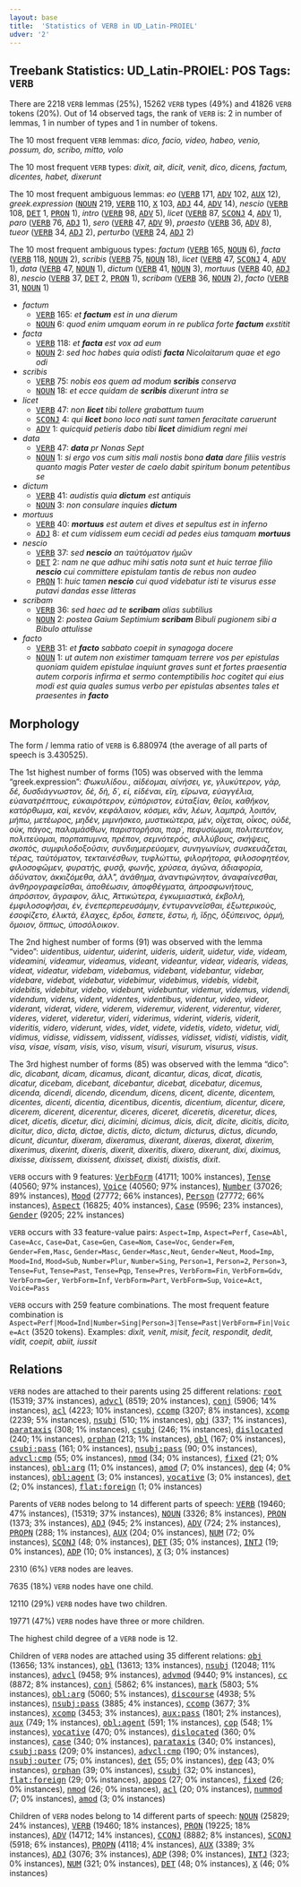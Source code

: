 ```yaml
---
layout: base
title:  'Statistics of VERB in UD_Latin-PROIEL'
udver: '2'
---
```


## Treebank Statistics: UD_Latin-PROIEL: POS Tags: `VERB`

There are 2218 `VERB` lemmas (25%), 15262 `VERB` types (49%) and 41826 `VERB` tokens (20%).
Out of 14 observed tags, the rank of `VERB` is: 2 in number of lemmas, 1 in number of types and 1 in number of tokens.

The 10 most frequent `VERB` lemmas: <em>dico, facio, video, habeo, venio, possum, do, scribo, mitto, volo</em>

The 10 most frequent `VERB` types:  <em>dixit, ait, dicit, venit, dico, dicens, factum, dicentes, habet, dixerunt</em>

The 10 most frequent ambiguous lemmas: <em>eo</em> (<tt><a href="la_proiel-pos-VERB.html">VERB</a></tt> 171, <tt><a href="la_proiel-pos-ADV.html">ADV</a></tt> 102, <tt><a href="la_proiel-pos-AUX.html">AUX</a></tt> 12), <em>greek.expression</em> (<tt><a href="la_proiel-pos-NOUN.html">NOUN</a></tt> 219, <tt><a href="la_proiel-pos-VERB.html">VERB</a></tt> 110, <tt><a href="la_proiel-pos-X.html">X</a></tt> 103, <tt><a href="la_proiel-pos-ADJ.html">ADJ</a></tt> 44, <tt><a href="la_proiel-pos-ADV.html">ADV</a></tt> 14), <em>nescio</em> (<tt><a href="la_proiel-pos-VERB.html">VERB</a></tt> 108, <tt><a href="la_proiel-pos-DET.html">DET</a></tt> 1, <tt><a href="la_proiel-pos-PRON.html">PRON</a></tt> 1), <em>intro</em> (<tt><a href="la_proiel-pos-VERB.html">VERB</a></tt> 98, <tt><a href="la_proiel-pos-ADV.html">ADV</a></tt> 5), <em>licet</em> (<tt><a href="la_proiel-pos-VERB.html">VERB</a></tt> 87, <tt><a href="la_proiel-pos-SCONJ.html">SCONJ</a></tt> 4, <tt><a href="la_proiel-pos-ADV.html">ADV</a></tt> 1), <em>paro</em> (<tt><a href="la_proiel-pos-VERB.html">VERB</a></tt> 76, <tt><a href="la_proiel-pos-ADJ.html">ADJ</a></tt> 1), <em>sero</em> (<tt><a href="la_proiel-pos-VERB.html">VERB</a></tt> 47, <tt><a href="la_proiel-pos-ADV.html">ADV</a></tt> 9), <em>praesto</em> (<tt><a href="la_proiel-pos-VERB.html">VERB</a></tt> 36, <tt><a href="la_proiel-pos-ADV.html">ADV</a></tt> 8), <em>tueor</em> (<tt><a href="la_proiel-pos-VERB.html">VERB</a></tt> 34, <tt><a href="la_proiel-pos-ADJ.html">ADJ</a></tt> 2), <em>perturbo</em> (<tt><a href="la_proiel-pos-VERB.html">VERB</a></tt> 24, <tt><a href="la_proiel-pos-ADJ.html">ADJ</a></tt> 2)

The 10 most frequent ambiguous types:  <em>factum</em> (<tt><a href="la_proiel-pos-VERB.html">VERB</a></tt> 165, <tt><a href="la_proiel-pos-NOUN.html">NOUN</a></tt> 6), <em>facta</em> (<tt><a href="la_proiel-pos-VERB.html">VERB</a></tt> 118, <tt><a href="la_proiel-pos-NOUN.html">NOUN</a></tt> 2), <em>scribis</em> (<tt><a href="la_proiel-pos-VERB.html">VERB</a></tt> 75, <tt><a href="la_proiel-pos-NOUN.html">NOUN</a></tt> 18), <em>licet</em> (<tt><a href="la_proiel-pos-VERB.html">VERB</a></tt> 47, <tt><a href="la_proiel-pos-SCONJ.html">SCONJ</a></tt> 4, <tt><a href="la_proiel-pos-ADV.html">ADV</a></tt> 1), <em>data</em> (<tt><a href="la_proiel-pos-VERB.html">VERB</a></tt> 47, <tt><a href="la_proiel-pos-NOUN.html">NOUN</a></tt> 1), <em>dictum</em> (<tt><a href="la_proiel-pos-VERB.html">VERB</a></tt> 41, <tt><a href="la_proiel-pos-NOUN.html">NOUN</a></tt> 3), <em>mortuus</em> (<tt><a href="la_proiel-pos-VERB.html">VERB</a></tt> 40, <tt><a href="la_proiel-pos-ADJ.html">ADJ</a></tt> 8), <em>nescio</em> (<tt><a href="la_proiel-pos-VERB.html">VERB</a></tt> 37, <tt><a href="la_proiel-pos-DET.html">DET</a></tt> 2, <tt><a href="la_proiel-pos-PRON.html">PRON</a></tt> 1), <em>scribam</em> (<tt><a href="la_proiel-pos-VERB.html">VERB</a></tt> 36, <tt><a href="la_proiel-pos-NOUN.html">NOUN</a></tt> 2), <em>facto</em> (<tt><a href="la_proiel-pos-VERB.html">VERB</a></tt> 31, <tt><a href="la_proiel-pos-NOUN.html">NOUN</a></tt> 1)


* <em>factum</em>
  * <tt><a href="la_proiel-pos-VERB.html">VERB</a></tt> 165: <em>et <b>factum</b> est in una dierum</em>
  * <tt><a href="la_proiel-pos-NOUN.html">NOUN</a></tt> 6: <em>quod enim umquam eorum in re publica forte <b>factum</b> exstitit</em>
* <em>facta</em>
  * <tt><a href="la_proiel-pos-VERB.html">VERB</a></tt> 118: <em>et <b>facta</b> est vox ad eum</em>
  * <tt><a href="la_proiel-pos-NOUN.html">NOUN</a></tt> 2: <em>sed hoc habes quia odisti <b>facta</b> Nicolaitarum quae et ego odi</em>
* <em>scribis</em>
  * <tt><a href="la_proiel-pos-VERB.html">VERB</a></tt> 75: <em>nobis eos quem ad modum <b>scribis</b> conserva</em>
  * <tt><a href="la_proiel-pos-NOUN.html">NOUN</a></tt> 18: <em>et ecce quidam de <b>scribis</b> dixerunt intra se</em>
* <em>licet</em>
  * <tt><a href="la_proiel-pos-VERB.html">VERB</a></tt> 47: <em>non <b>licet</b> tibi tollere grabattum tuum</em>
  * <tt><a href="la_proiel-pos-SCONJ.html">SCONJ</a></tt> 4: <em>qui <b>licet</b> bono loco nati sunt tamen feracitate caruerunt</em>
  * <tt><a href="la_proiel-pos-ADV.html">ADV</a></tt> 1: <em>quicquid petieris dabo tibi <b>licet</b> dimidium regni mei</em>
* <em>data</em>
  * <tt><a href="la_proiel-pos-VERB.html">VERB</a></tt> 47: <em><b>data</b> pr Nonas Sept</em>
  * <tt><a href="la_proiel-pos-NOUN.html">NOUN</a></tt> 1: <em>si ergo vos cum sitis mali nostis bona <b>data</b> dare filiis vestris quanto magis Pater vester de caelo dabit spiritum bonum petentibus se</em>
* <em>dictum</em>
  * <tt><a href="la_proiel-pos-VERB.html">VERB</a></tt> 41: <em>audistis quia <b>dictum</b> est antiquis</em>
  * <tt><a href="la_proiel-pos-NOUN.html">NOUN</a></tt> 3: <em>non consulare inquies <b>dictum</b></em>
* <em>mortuus</em>
  * <tt><a href="la_proiel-pos-VERB.html">VERB</a></tt> 40: <em><b>mortuus</b> est autem et dives et sepultus est in inferno</em>
  * <tt><a href="la_proiel-pos-ADJ.html">ADJ</a></tt> 8: <em>et cum vidissem eum cecidi ad pedes eius tamquam <b>mortuus</b></em>
* <em>nescio</em>
  * <tt><a href="la_proiel-pos-VERB.html">VERB</a></tt> 37: <em>sed <b>nescio</b> an ταὐτόματον ἡμῶν</em>
  * <tt><a href="la_proiel-pos-DET.html">DET</a></tt> 2: <em>nam ne que adhuc mihi satis nota sunt et huic terrae filio <b>nescio</b> cui committere epistulam tantis de rebus non audeo</em>
  * <tt><a href="la_proiel-pos-PRON.html">PRON</a></tt> 1: <em>huic tamen <b>nescio</b> cui quod videbatur isti te visurus esse putavi dandas esse litteras</em>
* <em>scribam</em>
  * <tt><a href="la_proiel-pos-VERB.html">VERB</a></tt> 36: <em>sed haec ad te <b>scribam</b> alias subtilius</em>
  * <tt><a href="la_proiel-pos-NOUN.html">NOUN</a></tt> 2: <em>postea Gaium Septimium <b>scribam</b> Bibuli pugionem sibi a Bibulo attulisse</em>
* <em>facto</em>
  * <tt><a href="la_proiel-pos-VERB.html">VERB</a></tt> 31: <em>et <b>facto</b> sabbato coepit in synagoga docere</em>
  * <tt><a href="la_proiel-pos-NOUN.html">NOUN</a></tt> 1: <em>ut autem non existimer tamquam terrere vos per epistulas quoniam quidem epistulae inquiunt graves sunt et fortes praesentia autem corporis infirma et sermo contemptibilis hoc cogitet qui eius modi est quia quales sumus verbo per epistulas absentes tales et praesentes in <b>facto</b></em>

## Morphology

The form / lemma ratio of `VERB` is 6.880974 (the average of all parts of speech is 3.430525).

The 1st highest number of forms (105) was observed with the lemma “greek.expression”: <em>Φωκυλίδου., αἰδέομαι, αἰνήσει, γε, γλυκύτερον, γὰρ, δέ, δυσδιάγνωστον, δὲ, δὴ, δ᾽, εἰ, εἰδέναι, εἴη, εἴρωνα, εὐαγγέλια, εὐανατρέπτους, εὐκαιρότερον, εὐπόριστον, εὐταξίαν, θεῖοι, καθῆκον, κατόρθωμα, καὶ, κενὸν, κεφάλαιον, κόσμει, κἂν, λέων, λαμπρά, λοιπόν, μήπω, μετέωρος, μηδὲν, μιμνήσκεο, μυστικώτερα, μὲν, οἴχεται, οἶκος, οὐδὲ, οὐκ, πάγος, παλαμάσθων, παριστορῆσαι, παρ᾽, πεφυσίωμαι, πολιτευτέον, πολιτεύομαι, πορπαπυμνα, πρέπον, σεμνότερός, σιλλύβους, σκήψεις, σκοπὸς, συμφιλοδοξοῦσιν, συνδιημερεύομεν, συνηγωνίων, συσκευάζεται, τέρας, ταὐτόματον, τεκταινέσθων, τυφλώττω, φιλορήτορα, φιλοσοφητέον, φιλοσοφῶμεν, φυρατής, φυσᾷ, φωνῆς, χρύσεα, ἀγῶνα, ἀδιαφορία, ἀδύνατον, ἀκκιζόμεθα, ἀλλ", ἀνάθημα, ἀναντιφώνητον, ἀναφαίνεσθαι, ἀνθηρογραφεῖσθαι, ἀποθέωσιν, ἀποφθέγματα, ἀπροσφωνήτους, ἀπρόσιτον, ἄγραφον, ἅλις, Ἀττικώτερα, ἐγκωμιαστικὰ, ἐκβολὴ, ἐμφιλοσοφῆσαι, ἐν, ἐνεπερπερευσάμην, ἐντυραννεῖσθαι, ἐξωτερικοὺς, ἐσοφίζετο, ἑλικτὰ, ἔλαχες, ἔρδοι, ἔσπετε, ἔστω, ἡ, ἴδῃς, ὀξύπεινος, ὁρμή, ὅμοιον, ὅππως, ὑποσόλοικον</em>.

The 2nd highest number of forms (91) was observed with the lemma “video”: <em>uidentibus, uidentur, uiderint, uideris, uiderit, uidetur, vide, videam, videamini, videamur, videamus, videant, videantur, videar, videaris, videas, videat, videatur, videbam, videbamus, videbant, videbantur, videbar, videbare, videbat, videbatur, videbimur, videbimus, videbis, videbit, videbitis, videbitur, videbo, videbunt, videbuntur, videmur, videmus, videndi, videndum, videns, vident, videntes, videntibus, videntur, video, videor, viderant, viderat, videre, viderem, videremur, viderent, viderentur, viderer, videres, videret, videretur, videri, viderimus, viderint, videris, viderit, videritis, videro, viderunt, vides, videt, videte, videtis, videto, videtur, vidi, vidimus, vidisse, vidissem, vidissent, vidisses, vidisset, vidisti, vidistis, vidit, visa, visae, visam, visis, viso, visum, visuri, visurum, visurus, visus</em>.

The 3rd highest number of forms (85) was observed with the lemma “dico”: <em>dic, dicabant, dicam, dicamus, dicant, dicantur, dicas, dicat, dicatis, dicatur, dicebam, dicebant, dicebantur, dicebat, dicebatur, dicemus, dicenda, dicendi, dicendo, dicendum, dicens, dicent, dicente, dicentem, dicentes, dicenti, dicentia, dicentibus, dicentis, dicentium, dicentur, dicere, dicerem, dicerent, dicerentur, diceres, diceret, diceretis, diceretur, dices, dicet, dicetis, dicetur, dici, dicimini, dicimus, dicis, dicit, dicite, dicitis, dicito, dicitur, dico, dicta, dictae, dictis, dicto, dictum, dicturus, dictus, dicundo, dicunt, dicuntur, dixeram, dixeramus, dixerant, dixeras, dixerat, dixerim, dixerimus, dixerint, dixeris, dixerit, dixeritis, dixero, dixerunt, dixi, diximus, dixisse, dixissem, dixissent, dixisset, dixisti, dixistis, dixit</em>.

`VERB` occurs with 9 features: <tt><a href="la_proiel-feat-VerbForm.html">VerbForm</a></tt> (41711; 100% instances), <tt><a href="la_proiel-feat-Tense.html">Tense</a></tt> (40560; 97% instances), <tt><a href="la_proiel-feat-Voice.html">Voice</a></tt> (40560; 97% instances), <tt><a href="la_proiel-feat-Number.html">Number</a></tt> (37026; 89% instances), <tt><a href="la_proiel-feat-Mood.html">Mood</a></tt> (27772; 66% instances), <tt><a href="la_proiel-feat-Person.html">Person</a></tt> (27772; 66% instances), <tt><a href="la_proiel-feat-Aspect.html">Aspect</a></tt> (16825; 40% instances), <tt><a href="la_proiel-feat-Case.html">Case</a></tt> (9596; 23% instances), <tt><a href="la_proiel-feat-Gender.html">Gender</a></tt> (9205; 22% instances)

`VERB` occurs with 33 feature-value pairs: `Aspect=Imp`, `Aspect=Perf`, `Case=Abl`, `Case=Acc`, `Case=Dat`, `Case=Gen`, `Case=Nom`, `Case=Voc`, `Gender=Fem`, `Gender=Fem,Masc`, `Gender=Masc`, `Gender=Masc,Neut`, `Gender=Neut`, `Mood=Imp`, `Mood=Ind`, `Mood=Sub`, `Number=Plur`, `Number=Sing`, `Person=1`, `Person=2`, `Person=3`, `Tense=Fut`, `Tense=Past`, `Tense=Pqp`, `Tense=Pres`, `VerbForm=Fin`, `VerbForm=Gdv`, `VerbForm=Ger`, `VerbForm=Inf`, `VerbForm=Part`, `VerbForm=Sup`, `Voice=Act`, `Voice=Pass`

`VERB` occurs with 259 feature combinations.
The most frequent feature combination is `Aspect=Perf|Mood=Ind|Number=Sing|Person=3|Tense=Past|VerbForm=Fin|Voice=Act` (3520 tokens).
Examples: <em>dixit, venit, misit, fecit, respondit, dedit, vidit, coepit, abiit, iussit</em>


## Relations

`VERB` nodes are attached to their parents using 25 different relations: <tt><a href="la_proiel-dep-root.html">root</a></tt> (15319; 37% instances), <tt><a href="la_proiel-dep-advcl.html">advcl</a></tt> (8519; 20% instances), <tt><a href="la_proiel-dep-conj.html">conj</a></tt> (5906; 14% instances), <tt><a href="la_proiel-dep-acl.html">acl</a></tt> (4223; 10% instances), <tt><a href="la_proiel-dep-ccomp.html">ccomp</a></tt> (3207; 8% instances), <tt><a href="la_proiel-dep-xcomp.html">xcomp</a></tt> (2239; 5% instances), <tt><a href="la_proiel-dep-nsubj.html">nsubj</a></tt> (510; 1% instances), <tt><a href="la_proiel-dep-obj.html">obj</a></tt> (337; 1% instances), <tt><a href="la_proiel-dep-parataxis.html">parataxis</a></tt> (308; 1% instances), <tt><a href="la_proiel-dep-csubj.html">csubj</a></tt> (246; 1% instances), <tt><a href="la_proiel-dep-dislocated.html">dislocated</a></tt> (240; 1% instances), <tt><a href="la_proiel-dep-orphan.html">orphan</a></tt> (213; 1% instances), <tt><a href="la_proiel-dep-obl.html">obl</a></tt> (167; 0% instances), <tt><a href="la_proiel-dep-csubj-pass.html">csubj:pass</a></tt> (161; 0% instances), <tt><a href="la_proiel-dep-nsubj-pass.html">nsubj:pass</a></tt> (90; 0% instances), <tt><a href="la_proiel-dep-advcl-cmp.html">advcl:cmp</a></tt> (55; 0% instances), <tt><a href="la_proiel-dep-nmod.html">nmod</a></tt> (34; 0% instances), <tt><a href="la_proiel-dep-fixed.html">fixed</a></tt> (21; 0% instances), <tt><a href="la_proiel-dep-obl-arg.html">obl:arg</a></tt> (11; 0% instances), <tt><a href="la_proiel-dep-amod.html">amod</a></tt> (7; 0% instances), <tt><a href="la_proiel-dep-dep.html">dep</a></tt> (4; 0% instances), <tt><a href="la_proiel-dep-obl-agent.html">obl:agent</a></tt> (3; 0% instances), <tt><a href="la_proiel-dep-vocative.html">vocative</a></tt> (3; 0% instances), <tt><a href="la_proiel-dep-det.html">det</a></tt> (2; 0% instances), <tt><a href="la_proiel-dep-flat-foreign.html">flat:foreign</a></tt> (1; 0% instances)

Parents of `VERB` nodes belong to 14 different parts of speech: <tt><a href="la_proiel-pos-VERB.html">VERB</a></tt> (19460; 47% instances),  (15319; 37% instances), <tt><a href="la_proiel-pos-NOUN.html">NOUN</a></tt> (3326; 8% instances), <tt><a href="la_proiel-pos-PRON.html">PRON</a></tt> (1373; 3% instances), <tt><a href="la_proiel-pos-ADJ.html">ADJ</a></tt> (945; 2% instances), <tt><a href="la_proiel-pos-ADV.html">ADV</a></tt> (724; 2% instances), <tt><a href="la_proiel-pos-PROPN.html">PROPN</a></tt> (288; 1% instances), <tt><a href="la_proiel-pos-AUX.html">AUX</a></tt> (204; 0% instances), <tt><a href="la_proiel-pos-NUM.html">NUM</a></tt> (72; 0% instances), <tt><a href="la_proiel-pos-SCONJ.html">SCONJ</a></tt> (48; 0% instances), <tt><a href="la_proiel-pos-DET.html">DET</a></tt> (35; 0% instances), <tt><a href="la_proiel-pos-INTJ.html">INTJ</a></tt> (19; 0% instances), <tt><a href="la_proiel-pos-ADP.html">ADP</a></tt> (10; 0% instances), <tt><a href="la_proiel-pos-X.html">X</a></tt> (3; 0% instances)

2310 (6%) `VERB` nodes are leaves.

7635 (18%) `VERB` nodes have one child.

12110 (29%) `VERB` nodes have two children.

19771 (47%) `VERB` nodes have three or more children.

The highest child degree of a `VERB` node is 12.

Children of `VERB` nodes are attached using 35 different relations: <tt><a href="la_proiel-dep-obj.html">obj</a></tt> (13656; 13% instances), <tt><a href="la_proiel-dep-obl.html">obl</a></tt> (13613; 13% instances), <tt><a href="la_proiel-dep-nsubj.html">nsubj</a></tt> (12048; 11% instances), <tt><a href="la_proiel-dep-advcl.html">advcl</a></tt> (9458; 9% instances), <tt><a href="la_proiel-dep-advmod.html">advmod</a></tt> (9440; 9% instances), <tt><a href="la_proiel-dep-cc.html">cc</a></tt> (8872; 8% instances), <tt><a href="la_proiel-dep-conj.html">conj</a></tt> (5862; 6% instances), <tt><a href="la_proiel-dep-mark.html">mark</a></tt> (5803; 5% instances), <tt><a href="la_proiel-dep-obl-arg.html">obl:arg</a></tt> (5060; 5% instances), <tt><a href="la_proiel-dep-discourse.html">discourse</a></tt> (4938; 5% instances), <tt><a href="la_proiel-dep-nsubj-pass.html">nsubj:pass</a></tt> (3885; 4% instances), <tt><a href="la_proiel-dep-ccomp.html">ccomp</a></tt> (3677; 3% instances), <tt><a href="la_proiel-dep-xcomp.html">xcomp</a></tt> (3453; 3% instances), <tt><a href="la_proiel-dep-aux-pass.html">aux:pass</a></tt> (1801; 2% instances), <tt><a href="la_proiel-dep-aux.html">aux</a></tt> (749; 1% instances), <tt><a href="la_proiel-dep-obl-agent.html">obl:agent</a></tt> (591; 1% instances), <tt><a href="la_proiel-dep-cop.html">cop</a></tt> (548; 1% instances), <tt><a href="la_proiel-dep-vocative.html">vocative</a></tt> (470; 0% instances), <tt><a href="la_proiel-dep-dislocated.html">dislocated</a></tt> (360; 0% instances), <tt><a href="la_proiel-dep-case.html">case</a></tt> (340; 0% instances), <tt><a href="la_proiel-dep-parataxis.html">parataxis</a></tt> (340; 0% instances), <tt><a href="la_proiel-dep-csubj-pass.html">csubj:pass</a></tt> (209; 0% instances), <tt><a href="la_proiel-dep-advcl-cmp.html">advcl:cmp</a></tt> (190; 0% instances), <tt><a href="la_proiel-dep-nsubj-outer.html">nsubj:outer</a></tt> (75; 0% instances), <tt><a href="la_proiel-dep-det.html">det</a></tt> (55; 0% instances), <tt><a href="la_proiel-dep-dep.html">dep</a></tt> (43; 0% instances), <tt><a href="la_proiel-dep-orphan.html">orphan</a></tt> (39; 0% instances), <tt><a href="la_proiel-dep-csubj.html">csubj</a></tt> (32; 0% instances), <tt><a href="la_proiel-dep-flat-foreign.html">flat:foreign</a></tt> (29; 0% instances), <tt><a href="la_proiel-dep-appos.html">appos</a></tt> (27; 0% instances), <tt><a href="la_proiel-dep-fixed.html">fixed</a></tt> (26; 0% instances), <tt><a href="la_proiel-dep-nmod.html">nmod</a></tt> (26; 0% instances), <tt><a href="la_proiel-dep-acl.html">acl</a></tt> (20; 0% instances), <tt><a href="la_proiel-dep-nummod.html">nummod</a></tt> (7; 0% instances), <tt><a href="la_proiel-dep-amod.html">amod</a></tt> (3; 0% instances)

Children of `VERB` nodes belong to 14 different parts of speech: <tt><a href="la_proiel-pos-NOUN.html">NOUN</a></tt> (25829; 24% instances), <tt><a href="la_proiel-pos-VERB.html">VERB</a></tt> (19460; 18% instances), <tt><a href="la_proiel-pos-PRON.html">PRON</a></tt> (19225; 18% instances), <tt><a href="la_proiel-pos-ADV.html">ADV</a></tt> (14712; 14% instances), <tt><a href="la_proiel-pos-CCONJ.html">CCONJ</a></tt> (8882; 8% instances), <tt><a href="la_proiel-pos-SCONJ.html">SCONJ</a></tt> (5918; 6% instances), <tt><a href="la_proiel-pos-PROPN.html">PROPN</a></tt> (4118; 4% instances), <tt><a href="la_proiel-pos-AUX.html">AUX</a></tt> (3389; 3% instances), <tt><a href="la_proiel-pos-ADJ.html">ADJ</a></tt> (3076; 3% instances), <tt><a href="la_proiel-pos-ADP.html">ADP</a></tt> (398; 0% instances), <tt><a href="la_proiel-pos-INTJ.html">INTJ</a></tt> (323; 0% instances), <tt><a href="la_proiel-pos-NUM.html">NUM</a></tt> (321; 0% instances), <tt><a href="la_proiel-pos-DET.html">DET</a></tt> (48; 0% instances), <tt><a href="la_proiel-pos-X.html">X</a></tt> (46; 0% instances)


